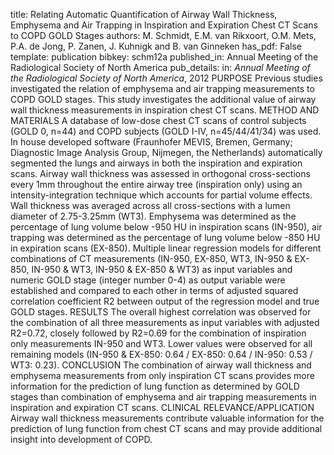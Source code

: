 title: Relating Automatic Quantification of Airway Wall Thickness, Emphysema and Air Trapping in Inspiration and Expiration Chest CT Scans to COPD GOLD Stages
authors: M. Schmidt, E.M. van Rikxoort, O.M. Mets, P.A. de Jong, P. Zanen, J. Kuhnigk and B. van Ginneken
has_pdf: False
template: publication
bibkey: schm12a
published_in: Annual Meeting of the Radiological Society of North America
pub_details: in: <i>Annual Meeting of the Radiological Society of North America</i>, 2012
PURPOSE Previous studies investigated the relation of emphysema and air trapping measurements to COPD GOLD stages. This study investigates the additional value of airway wall thickness measurements in inspiration chest CT scans. METHOD AND MATERIALS A database of low-dose chest CT scans of control subjects (GOLD 0, n=44) and COPD subjects (GOLD I-IV, n=45/44/41/34) was used. In house developed software (Fraunhofer MEVIS, Bremen, Germany; Diagnostic Image Analysis Group, Nijmegen, the Netherlands) automatically segmented the lungs and airways in both the inspiration and expiration scans. Airway wall thickness was assessed in orthogonal cross-sections every 1mm throughout the entire airway tree (inspiration only) using an intensity-integration technique which accounts for partial volume effects. Wall thickness was averaged across all cross-sections with a lumen diameter of 2.75-3.25mm (WT3). Emphysema was determined as the percentage of lung volume below -950 HU in inspiration scans (IN-950), air trapping was determined as the percentage of lung volume below -850 HU in expiration scans (EX-850). Multiple linear regression models for different combinations of CT measurements (IN-950, EX-850, WT3, IN-950 & EX-850, IN-950 & WT3, IN-950 & EX-850 & WT3) as input variables and numeric GOLD stage (integer number 0-4) as output variable were established and compared to each other in terms of adjusted squared correlation coefficient R2 between output of the regression model and true GOLD stages. RESULTS The overall highest correlation was observed for the combination of all three measurements as input variables with adjusted R2=0.72, closely followed by R2=0.69 for the combination of inspiration only measurements IN-950 and WT3. Lower values were observed for all remaining models (IN-950 & EX-850: 0.64 / EX-850: 0.64 / IN-950: 0.53 / WT3: 0.23). CONCLUSION The combination of airway wall thickness and emphysema measurements from only inspiration CT scans provides more information for the prediction of lung function as determined by GOLD stages than combination of emphysema and air trapping measurements in inspiration and expiration CT scans. CLINICAL RELEVANCE/APPLICATION Airway wall thickness measurements contribute valuable information for the prediction of lung function from chest CT scans and may provide additional insight into development of COPD.

